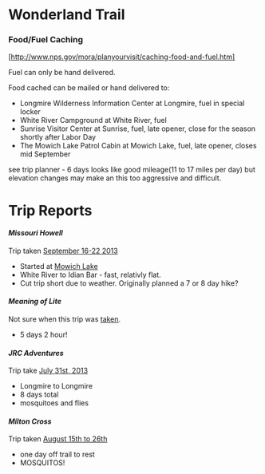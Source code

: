 # Wonderland Trail

### Food/Fuel Caching

[http://www.nps.gov/mora/planyourvisit/caching-food-and-fuel.htm]

Fuel can only be hand delivered.

Food cached can be mailed or hand delivered to:

- Longmire Wilderness Information Center at Longmire, fuel in special locker
- White River Campground at White River, fuel
- Sunrise Visitor Center at Sunrise, fuel, late opener, close for the season shortly after Labor Day
- The Mowich Lake Patrol Cabin at Mowich Lake, fuel, late opener, closes mid September 


see trip planner - 6 days looks like good mileage(11 to 17 miles per day) but elevation changes may make an this too aggressive and difficult.



# Trip Reports

#### *Missouri Howell*

Trip taken [September 16-22 2013](http://missourihowell.com/2013/10/15/trip-report-wonderland-trail/)
  - Started at [Mowich Lake](https://www.google.com/maps?ll=46.93872,-121.86149&spn=0.1,0.1&q=46.93872,-121.86149+%28Mowich+Lake%29&t=h)
  - White River to Idian Bar - fast, relativly flat.
  - Cut trip short due to weather. Originally planned a 7 or 8 day hike?

#### *Meaning of Lite*
Not sure when this trip was [taken](http://meaningoflite.com/2013/09/24/wonderland-trail-trip-report/).
  - 5 days 2 hour!

#### *JRC Adventures*
Trip take [July 31st, 2013](http://jrcadventures.com/past-adventures/the-wonderland-trail-wa/)
  - Longmire to Longmire
  - 8 days total
  - mosquitoes and flies

#### *Milton Cross*
Trip taken [August 15th to 26th](http://www.backpackinglight.com/cgi-bin/backpackinglight/forums/thread_display.html?forum_thread_id=52881)
  - one day off trail to rest
  - MOSQUITOS!


